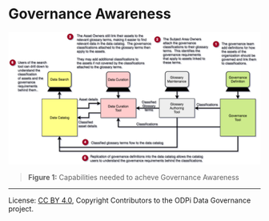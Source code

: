 <!-- SPDX-License-Identifier: CC-BY-4.0 -->
<!-- Copyright Contributors to the ODPi Data Governance project. -->

# Governance Awareness

![Figure 1](governance-maturity-model-Governance-Awareness.png)
> **Figure 1:** Capabilities needed to acheve Governance Awareness


----
License: [CC BY 4.0](https://creativecommons.org/licenses/by/4.0/),
Copyright Contributors to the ODPi Data Governance project.
